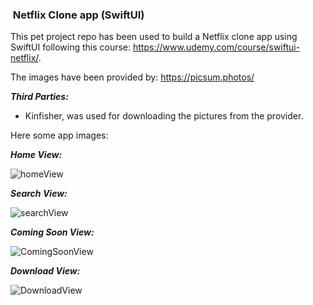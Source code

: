 ###  Netflix Clone app (SwiftUI)

This pet project repo has been used to build a Netflix clone app using SwiftUI following this course: https://www.udemy.com/course/swiftui-netflix/. 

The images have been provided by: https://picsum.photos/

***Third Parties:***
- Kinfisher, was used for downloading the pictures from the provider.

Here some app images:

***Home View:***

![homeView](./Pictures/HomeView.png)

***Search View:***

![searchView](./Pictures/SearchView.png)

***Coming Soon View:***

![ComingSoonView](./Pictures/ComingSoonView.png)

***Download View:***

![DownloadView](./Pictures/DownloadView.png)

